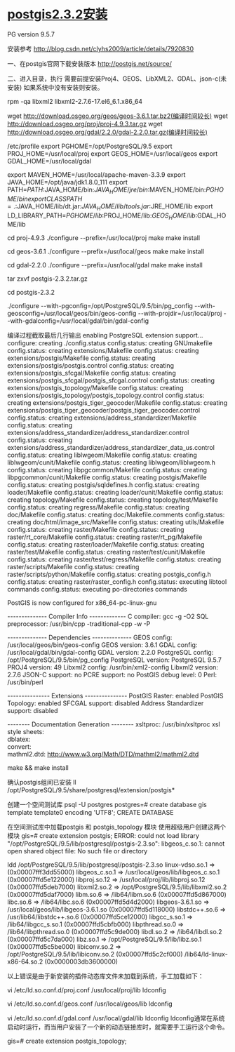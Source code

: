 # [postgis2.3.2安装](http://note.youdao.com/noteshare?id=274597a7297cb46ad2c7c0a16b7ef63d&sub=76754038F1D34FE4BDE2C6B42408DC72)

PG version 9.5.7

安装参考 http://blog.csdn.net/clyhs2009/article/details/7920830

一、在postgis官网下载安装版本
http://postgis.net/source/

二、进入目录，执行
需要前提安装Proj4、GEOS、LibXML2、GDAL、json-c(未安装)
如果系统中没有安装则安装。

rpm -qa libxml2
libxml2-2.7.6-17.el6_6.1.x86_64

wget http://download.osgeo.org/geos/geos-3.6.1.tar.bz2(编译时间较长)
wget http://download.osgeo.org/proj/proj-4.9.3.tar.gz
wget http://download.osgeo.org/gdal/2.2.0/gdal-2.2.0.tar.gz(编译时间较长)

/etc/profile
export PGHOME=/opt/PostgreSQL/9.5
export PROJ_HOME=/usr/local/proj
export GEOS_HOME=/usr/local/geos
export GDAL_HOME=/usr/local/gdal

export MAVEN_HOME=/usr/local/apache-maven-3.3.9
export JAVA_HOME=/opt/java/jdk1.8.0_111
export PATH=$PATH:$JAVA_HOME/bin:$JAVA_HOME/jre/bin:$MAVEN_HOME/bin:$PGHOME/bin
export CLASSPATH=.:$JAVA_HOME/lib/dt.jar:$JAVA_HOME/lib/tools.jar:$JRE_HOME/lib
export LD_LIBRARY_PATH=$PGHOME/lib:$PROJ_HOME/lib:$GEOS_HOME/lib:$GDAL_HOME/lib

cd proj-4.9.3
./configure --prefix=/usr/local/proj
make  make install

cd geos-3.6.1
./configure --prefix=/usr/local/geos
make make install

cd gdal-2.2.0
./configure --prefix=/usr/local/gdal
make make install

tar zxvf postgis-2.3.2.tar.gz

cd postgis-2.3.2

./configure --with-pgconfig=/opt/PostgreSQL/9.5/bin/pg_config --with-geosconfig=/usr/local/geos/bin/geos-config --with-projdir=/usr/local/proj --with-gdalconfig=/usr/local/gdal/bin/gdal-config

编译过程截取最后几行输出
enabling PostgreSQL extension support...
configure: creating ./config.status
config.status: creating GNUmakefile
config.status: creating extensions/Makefile
config.status: creating extensions/postgis/Makefile
config.status: creating extensions/postgis/postgis.control
config.status: creating extensions/postgis_sfcgal/Makefile
config.status: creating extensions/postgis_sfcgal/postgis_sfcgal.control
config.status: creating extensions/postgis_topology/Makefile
config.status: creating extensions/postgis_topology/postgis_topology.control
config.status: creating extensions/postgis_tiger_geocoder/Makefile
config.status: creating extensions/postgis_tiger_geocoder/postgis_tiger_geocoder.control
config.status: creating extensions/address_standardizer/Makefile
config.status: creating extensions/address_standardizer/address_standardizer.control
config.status: creating extensions/address_standardizer/address_standardizer_data_us.control
config.status: creating liblwgeom/Makefile
config.status: creating liblwgeom/cunit/Makefile
config.status: creating liblwgeom/liblwgeom.h
config.status: creating libpgcommon/Makefile
config.status: creating libpgcommon/cunit/Makefile
config.status: creating postgis/Makefile
config.status: creating postgis/sqldefines.h
config.status: creating loader/Makefile
config.status: creating loader/cunit/Makefile
config.status: creating topology/Makefile
config.status: creating topology/test/Makefile
config.status: creating regress/Makefile
config.status: creating doc/Makefile
config.status: creating doc/Makefile.comments
config.status: creating doc/html/image_src/Makefile
config.status: creating utils/Makefile
config.status: creating raster/Makefile
config.status: creating raster/rt_core/Makefile
config.status: creating raster/rt_pg/Makefile
config.status: creating raster/loader/Makefile
config.status: creating raster/test/Makefile
config.status: creating raster/test/cunit/Makefile
config.status: creating raster/test/regress/Makefile
config.status: creating raster/scripts/Makefile
config.status: creating raster/scripts/python/Makefile
config.status: creating postgis_config.h
config.status: creating raster/raster_config.h
config.status: executing libtool commands
config.status: executing po-directories commands

  PostGIS is now configured for x86_64-pc-linux-gnu

 -------------- Compiler Info ------------- 
  C compiler:           gcc -g -O2
  SQL preprocessor:     /usr/bin/cpp -traditional-cpp -w -P

 -------------- Dependencies -------------- 
  GEOS config:          /usr/local/geos/bin/geos-config
  GEOS version:         3.6.1
  GDAL config:          /usr/local/gdal/bin/gdal-config
  GDAL version:         2.2.0
  PostgreSQL config:    /opt/PostgreSQL/9.5/bin/pg_config
  PostgreSQL version:   PostgreSQL 9.5.7
  PROJ4 version:        49
  Libxml2 config:       /usr/bin/xml2-config
  Libxml2 version:      2.7.6
  JSON-C support:       no
  PCRE support:         no
  PostGIS debug level:  0
  Perl:                 /usr/bin/perl

 --------------- Extensions --------------- 
  PostGIS Raster:       enabled
  PostGIS Topology:     enabled
  SFCGAL support:       disabled
  Address Standardizer support:       disabled

 -------- Documentation Generation -------- 
  xsltproc:             /usr/bin/xsltproc
  xsl style sheets:     
  dblatex:              
  convert:              
  mathml2.dtd:          http://www.w3.org/Math/DTD/mathml2/mathml2.dtd

make && make install

确认postgis组间已安装
ll /opt/PostgreSQL/9.5/share/postgresql/extension/postgis*

创建一个空间测试库
psql -U postgres 
postgres=# create database gis template template0 encoding 'UTF8';
CREATE DATABASE

在空间测试库中加载postgis 和 postgis_topology 模块
使用超级用户创建这两个模块
gis=# create extension postgis;
ERROR:  could not load library "/opt/PostgreSQL/9.5/lib/postgresql/postgis-2.3.so": libgeos_c.so.1: cannot open shared object file: No such file or directory

ldd /opt/PostgreSQL/9.5/lib/postgresql/postgis-2.3.so
	linux-vdso.so.1 =>  (0x00007fff3dd55000)
	libgeos_c.so.1 => /usr/local/geos/lib/libgeos_c.so.1 (0x00007ffd5e122000)
	libproj.so.12 => /usr/local/proj/lib/libproj.so.12 (0x00007ffd5deb7000)
	libxml2.so.2 => /opt/PostgreSQL/9.5/lib/libxml2.so.2 (0x00007ffd5daf7000)
	libm.so.6 => /lib64/libm.so.6 (0x00007ffd5d867000)
	libc.so.6 => /lib64/libc.so.6 (0x00007ffd5d4d2000)
	libgeos-3.6.1.so => /usr/local/geos/lib/libgeos-3.6.1.so (0x00007ffd5d118000)
	libstdc++.so.6 => /usr/lib64/libstdc++.so.6 (0x00007ffd5ce12000)
	libgcc_s.so.1 => /lib64/libgcc_s.so.1 (0x00007ffd5cbfb000)
	libpthread.so.0 => /lib64/libpthread.so.0 (0x00007ffd5c9de000)
	libdl.so.2 => /lib64/libdl.so.2 (0x00007ffd5c7da000)
	libz.so.1 => /opt/PostgreSQL/9.5/lib/libz.so.1 (0x00007ffd5c5be000)
	libiconv.so.2 => /opt/PostgreSQL/9.5/lib/libiconv.so.2 (0x00007ffd5c2cf000)
	/lib64/ld-linux-x86-64.so.2 (0x0000003db3600000)

以上错误是由于新安装的插件动态库文件未加载到系统，手工加载如下：

vi /etc/ld.so.conf.d/proj.conf
/usr/local/proj/lib
ldconfig

vi /etc/ld.so.conf.d/geos.conf
/usr/local/geos/lib
ldconfig

vi /etc/ld.so.conf.d/gdal.conf
/usr/local/gdal/lib
ldconfig
ldconfig通常在系统启动时运行，而当用户安装了一个新的动态链接库时，就需要手工运行这个命令。

gis=# create extension postgis_topology;
